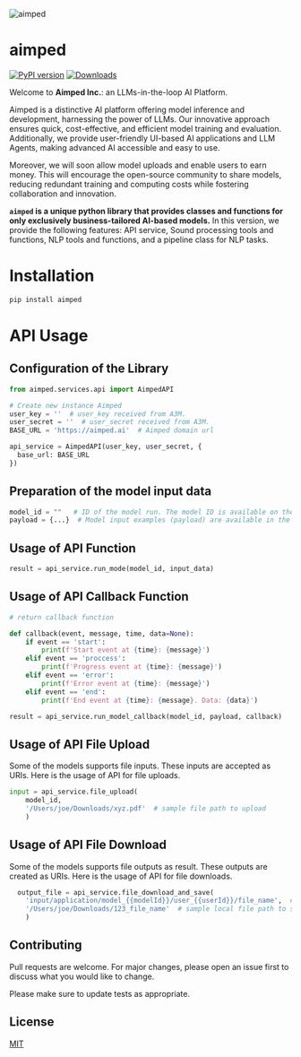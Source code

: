 ![aimped](https://cdn-prod.aimped.ai/media/frontend/srcicons/AimpedLogoDark.svg)

# **aimped**

[![PyPI version](https://badge.fury.io/py/aimped.svg)](https://badge.fury.io/py/aimped)
[![Downloads](https://pepy.tech/badge/aimped)](https://pepy.tech/project/aimped)

Welcome to **Aimped Inc.**: an LLMs-in-the-loop AI Platform.

Aimped is a distinctive AI platform offering model inference and development, harnessing the power of LLMs. Our innovative approach ensures quick, cost-effective, and efficient model training and evaluation. Additionally, we provide user-friendly UI-based AI applications and LLM Agents, making advanced AI accessible and easy to use.

Moreover, we will soon allow model uploads and enable users to earn money. This will encourage the open-source community to share models, reducing redundant training and computing costs while fostering collaboration and innovation.

**<code>aimped</code> is a unique python library that provides classes and functions for only exclusively business-tailored AI-based models.**
In this version, we provide the following features:
API service, Sound processing tools and functions, NLP tools and functions, and a pipeline class for NLP tasks.

# Installation

```python
pip install aimped
```

# API Usage

## Configuration of the Library

```python
from aimped.services.api import AimpedAPI

# Create new instance Aimped
user_key = ''  # user_key received from A3M.
user_secret = ''  # user_secret received from A3M.
BASE_URL = 'https://aimped.ai'  # Aimped domain url

api_service = AimpedAPI(user_key, user_secret, {
  base_url: BASE_URL
})
```

## Preparation of the model input data

```python
model_id = ""   # ID of the model run. The model ID is available on the model description page under API usage. 
payload = {...}  # Model input examples (payload) are available in the api usage tab on the Model description page. 
```

## Usage of API Function

```python
result = api_service.run_mode(model_id, input_data)
```

## Usage of API Callback Function

```python
# return callback function

def callback(event, message, time, data=None):
    if event == 'start':
        print(f'Start event at {time}: {message}')
    elif event == 'proccess':
        print(f'Progress event at {time}: {message}')
    elif event == 'error':
        print(f'Error event at {time}: {message}')
    elif event == 'end':
        print(f'End event at {time}: {message}. Data: {data}')

result = api_service.run_model_callback(model_id, payload, callback)
```

## Usage of API File Upload

Some of the models supports file inputs. These inputs are accepted as URIs. Here is the usage of API for file uploads.

```python
input = api_service.file_upload(
    model_id,
    '/Users/joe/Downloads/xyz.pdf'  # sample file path to upload
    )
```

## Usage of API File Download

Some of the models supports file outputs as result. These outputs are created as URIs. Here is the usage of API for file downloads.

```python
  output_file = api_service.file_download_and_save(
    'input/application/model_{{modelId}}/user_{{userId}}/file_name',  # URI of the model output file in the result
    '/Users/joe/Downloads/123_file_name'  # sample local file path to save
    )
```

## Contributing

Pull requests are welcome. For major changes, please open an issue first
to discuss what you would like to change.

Please make sure to update tests as appropriate.

## License

[MIT](https://choosealicense.com/licenses/mit/)
